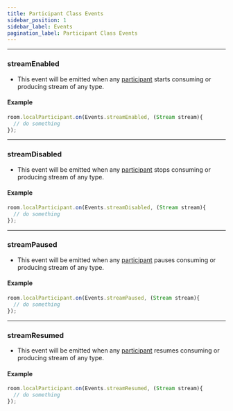 ```yaml
---
title: Participant Class Events
sidebar_position: 1
sidebar_label: Events
pagination_label: Participant Class Events
---
```


<div class="sdk-api-ref-only-h4">

---

### streamEnabled

- This event will be emitted when any [participant](introduction) starts consuming or producing stream of any type.

#### Example

```javascript
room.localParticipant.on(Events.streamEnabled, (Stream stream){
  // do something
});
```

---

### streamDisabled

- This event will be emitted when any [participant](introduction) stops consuming or producing stream of any type.

#### Example

```javascript
room.localParticipant.on(Events.streamDisabled, (Stream stream){
  // do something
});
```

---

### streamPaused

- This event will be emitted when any [participant](introduction) pauses consuming or producing stream of any type.

#### Example

```javascript
room.localParticipant.on(Events.streamPaused, (Stream stream){
  // do something
});
```

---

### streamResumed

- This event will be emitted when any [participant](introduction) resumes consuming or producing stream of any type.

#### Example

```javascript
room.localParticipant.on(Events.streamResumed, (Stream stream){
  // do something
});
```

</div>

